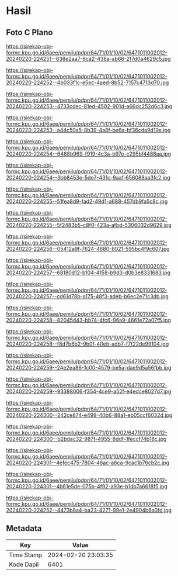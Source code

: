 # Hasil

## Foto C Plano

https://sirekap-obj-formc.kpu.go.id/6aee/pemilu/pdpr/64/71/01/10/02/6471011002012-20240220-224251--638e2aa7-6ca2-438a-ab66-2f7d0a4629c5.jpg

https://sirekap-obj-formc.kpu.go.id/6aee/pemilu/pdpr/64/71/01/10/02/6471011002012-20240220-224252--4b033f1c-e5ec-4aed-8b52-7157c4713d70.jpg

https://sirekap-obj-formc.kpu.go.id/6aee/pemilu/pdpr/64/71/01/10/02/6471011002012-20240220-224253--4733cdec-81ed-4502-901d-a66dc252d6c3.jpg

https://sirekap-obj-formc.kpu.go.id/6aee/pemilu/pdpr/64/71/01/10/02/6471011002012-20240220-224253--a44c50a5-8b39-4a8f-be6a-bf36cda9d19e.jpg

https://sirekap-obj-formc.kpu.go.id/6aee/pemilu/pdpr/64/71/01/10/02/6471011002012-20240220-224254--6488b969-f919-4c3a-b97e-c295bf4488aa.jpg

https://sirekap-obj-formc.kpu.go.id/6aee/pemilu/pdpr/64/71/01/10/02/6471011002012-20240220-224254--3bb8453e-5de7-431c-9aaf-656088aa3fc2.jpg

https://sirekap-obj-formc.kpu.go.id/6aee/pemilu/pdpr/64/71/01/10/02/6471011002012-20240220-224255--51fea8d9-fad2-49d1-a688-457db9fa5c8c.jpg

https://sirekap-obj-formc.kpu.go.id/6aee/pemilu/pdpr/64/71/01/10/02/6471011002012-20240220-224255--5f2483b5-c8f0-423a-afbd-5306032d9629.jpg

https://sirekap-obj-formc.kpu.go.id/6aee/pemilu/pdpr/64/71/01/10/02/6471011002012-20240220-224256--05412a9f-7624-4680-8021-595bc4f9c607.jpg

https://sirekap-obj-formc.kpu.go.id/6aee/pemilu/pdpr/64/71/01/10/02/6471011002012-20240220-224257--68180d12-b104-4158-b9d3-d0b3e8331683.jpg

https://sirekap-obj-formc.kpu.go.id/6aee/pemilu/pdpr/64/71/01/10/02/6471011002012-20240220-224257--cd61d78b-a175-48f3-adeb-b6ec2e71c3db.jpg

https://sirekap-obj-formc.kpu.go.id/6aee/pemilu/pdpr/64/71/01/10/02/6471011002012-20240220-224258--82045d43-bb74-4fc6-96a9-4661e72a07f5.jpg

https://sirekap-obj-formc.kpu.go.id/6aee/pemilu/pdpr/64/71/01/10/02/6471011002012-20240220-224258--f8d7b6b2-9b0f-40eb-adb7-f7f22de99104.jpg

https://sirekap-obj-formc.kpu.go.id/6aee/pemilu/pdpr/64/71/01/10/02/6471011002012-20240220-224259--24e2ea86-1c00-4579-be5a-dae9d5a56fbb.jpg

https://sirekap-obj-formc.kpu.go.id/6aee/pemilu/pdpr/64/71/01/10/02/6471011002012-20240220-224259--93388006-f354-4ce9-a52f-e4edce8027d7.jpg

https://sirekap-obj-formc.kpu.go.id/6aee/pemilu/pdpr/64/71/01/10/02/6471011002012-20240220-224300--242ce874-e499-40b6-88a1-eb05ccf6032d.jpg

https://sirekap-obj-formc.kpu.go.id/6aee/pemilu/pdpr/64/71/01/10/02/6471011002012-20240220-224300--b2bdac32-987f-4955-8ddf-1feccf74b18c.jpg

https://sirekap-obj-formc.kpu.go.id/6aee/pemilu/pdpr/64/71/01/10/02/6471011002012-20240220-224301--4efec475-7804-46ac-a6ca-9cac1b76cb2c.jpg

https://sirekap-obj-formc.kpu.go.id/6aee/pemilu/pdpr/64/71/01/10/02/6471011002012-20240220-224301--4b61e5de-075b-4f92-a93e-b1db7a6618f5.jpg

https://sirekap-obj-formc.kpu.go.id/6aee/pemilu/pdpr/64/71/01/10/02/6471011002012-20240220-224252--4473b8a4-ba23-4271-99e1-2e4904b6a0fd.jpg


## Metadata

| Key        | Value               |
| ---------- | ------------------- |
| Time Stamp | 2024-02-20 23:03:35 |
| Kode Dapil | 6401                |




